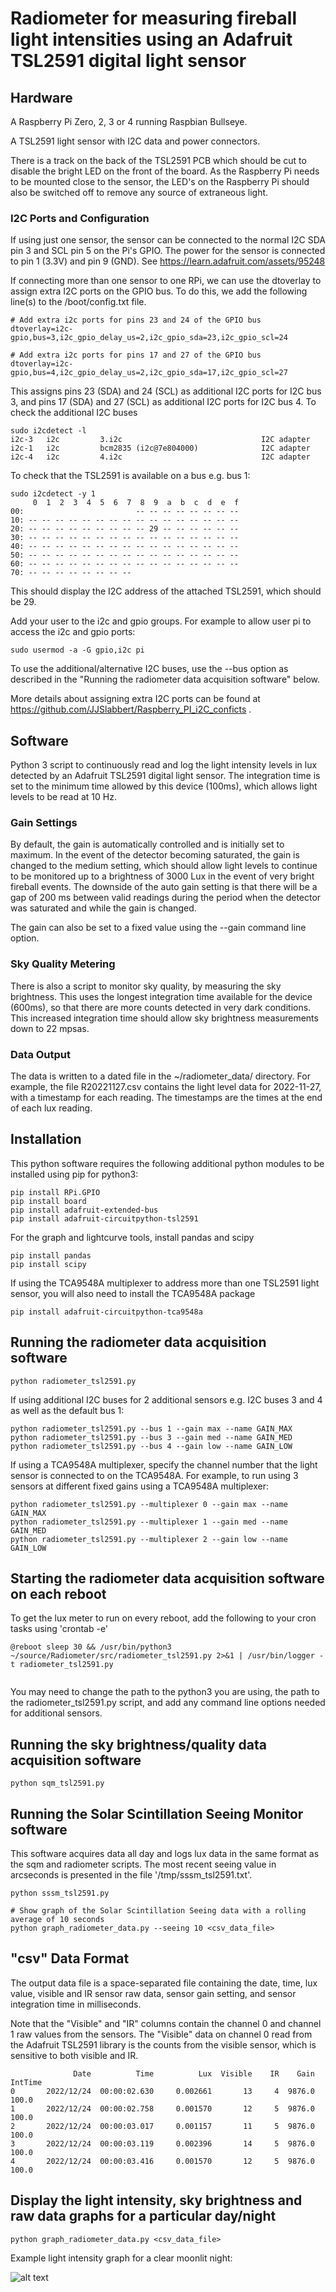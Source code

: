 # Radiometer for measuring fireball light intensities using an Adafruit TSL2591 digital light sensor

## Hardware
A Raspberry Pi Zero, 2, 3 or 4 running Raspbian Bullseye.

A TSL2591 light sensor with I2C data and power connectors.

There is a track on the back of the TSL2591 PCB which should be cut to disable the bright LED on the front of the board.
As the Raspberry Pi needs to be mounted close to the sensor, the LED's on the Raspberry Pi should also be switched off to remove any source of extraneous light.

### I2C Ports and Configuration
If using just one sensor, the sensor can be connected to the normal I2C SDA pin 3 and SCL pin 5 on the Pi's GPIO. The power for the sensor is connected to pin 1 (3.3V) and pin 9 (GND). See https://learn.adafruit.com/assets/95248

If connecting more than one sensor to one RPi, we can use the dtoverlay to assign extra I2C ports on the GPIO bus. To do this, we add the following line(s) to the /boot/config.txt file.
```
# Add extra i2c ports for pins 23 and 24 of the GPIO bus
dtoverlay=i2c-gpio,bus=3,i2c_gpio_delay_us=2,i2c_gpio_sda=23,i2c_gpio_scl=24

# Add extra i2c ports for pins 17 and 27 of the GPIO bus
dtoverlay=i2c-gpio,bus=4,i2c_gpio_delay_us=2,i2c_gpio_sda=17,i2c_gpio_scl=27
```

This assigns pins 23 (SDA) and 24 (SCL) as additional I2C ports for I2C bus 3, and pins 17 (SDA) and 27 (SCL) as additional I2C ports for I2C bus 4.
To check the additional I2C buses
```
sudo i2cdetect -l
i2c-3	i2c       	3.i2c                           	I2C adapter
i2c-1	i2c       	bcm2835 (i2c@7e804000)          	I2C adapter
i2c-4	i2c       	4.i2c                           	I2C adapter
```

To check that the TSL2591 is available on a bus e.g. bus 1:
```
sudo i2cdetect -y 1
     0  1  2  3  4  5  6  7  8  9  a  b  c  d  e  f
00:                         -- -- -- -- -- -- -- -- 
10: -- -- -- -- -- -- -- -- -- -- -- -- -- -- -- -- 
20: -- -- -- -- -- -- -- -- -- 29 -- -- -- -- -- -- 
30: -- -- -- -- -- -- -- -- -- -- -- -- -- -- -- -- 
40: -- -- -- -- -- -- -- -- -- -- -- -- -- -- -- -- 
50: -- -- -- -- -- -- -- -- -- -- -- -- -- -- -- -- 
60: -- -- -- -- -- -- -- -- -- -- -- -- -- -- -- -- 
70: -- -- -- -- -- -- -- --                         

```
This should display the I2C address of the attached TSL2591, which should be 29.

Add your user to the i2c and gpio groups. For example to allow user pi to access the i2c and gpio ports:
```
sudo usermod -a -G gpio,i2c pi
```

To use the additional/alternative I2C buses, use the --bus option as described in the "Running the radiometer data acquisition software" below.

More details about assigning extra I2C ports can be found at https://github.com/JJSlabbert/Raspberry_PI_i2C_conficts .


## Software
Python 3 script to continuously read and log the light intensity levels in lux detected by an Adafruit TSL2591 digital light sensor. The integration time is set to the minimum time allowed by this device (100ms), which allows light levels to be read at 10 Hz.

### Gain Settings
By default, the gain is automatically controlled and is initially set to maximum. In the event of the detector becoming saturated, the gain is changed to the medium setting, which should allow light levels to continue to be monitored up to a brightness of 3000 Lux in the event of very bright fireball events. The downside of the auto gain setting is that there will be a gap of 200 ms between valid readings during the period when the detector was saturated and while the gain is changed.

The gain can also be set to a fixed value using the --gain command line option.

### Sky Quality Metering
There is also a script to monitor sky quality, by measuring the sky brightness. This uses the longest integration time available for the device (600ms), so that there are more counts detected in very dark conditions. This increased integration time should allow sky brightness measurements down to 22 mpsas.

### Data Output
The data is written to a dated file in the ~/radiometer_data/ directory. For example, the file R20221127.csv contains the light level data for 2022-11-27, with a timestamp for each reading. The timestamps are the times at the end of each lux reading.

## Installation
This python software requires the following additional python modules to be installed using pip for python3:
```
pip install RPi.GPIO
pip install board
pip install adafruit-extended-bus
pip install adafruit-circuitpython-tsl2591
```

For the graph and lightcurve tools, install pandas and scipy
```
pip install pandas
pip install scipy
```

If using the TCA9548A multiplexer to address more than one TSL2591 light sensor, you will also need to install the TCA9548A package
```
pip install adafruit-circuitpython-tca9548a
```

## Running the radiometer data acquisition software
```
python radiometer_tsl2591.py
```

If using additional I2C buses for 2 additional sensors e.g. I2C buses 3 and 4 as well as the default bus 1:
```
python radiometer_tsl2591.py --bus 1 --gain max --name GAIN_MAX
python radiometer_tsl2591.py --bus 3 --gain med --name GAIN_MED
python radiometer_tsl2591.py --bus 4 --gain low --name GAIN_LOW
```


If using a TCA9548A multiplexer, specify the channel number that the light sensor is connected to on the TCA9548A. For example, to run using 3 sensors at different fixed gains using a TCA9548A multiplexer:
```
python radiometer_tsl2591.py --multiplexer 0 --gain max --name GAIN_MAX
python radiometer_tsl2591.py --multiplexer 1 --gain med --name GAIN_MED
python radiometer_tsl2591.py --multiplexer 2 --gain low --name GAIN_LOW
```

## Starting the radiometer data acquisition software on each reboot

To get the lux meter to run on every reboot, add the following to your cron tasks using 'crontab -e'
```
@reboot sleep 30 && /usr/bin/python3 ~/source/Radiometer/src/radiometer_tsl2591.py 2>&1 | /usr/bin/logger -t radiometer_tsl2591.py
 
```
You may need to change the path to the python3 you are using, the path to the radiometer_tsl2591.py script, and add any command line options needed for additional sensors.


## Running the sky brightness/quality data acquisition software
```
python sqm_tsl2591.py
```

## Running the Solar Scintillation Seeing Monitor software

This software acquires data all day and logs lux data in the same format as the sqm and radiometer scripts. The most recent seeing value in arcseconds is presented in the file '/tmp/sssm_tsl2591.txt'.
```
python sssm_tsl2591.py

# Show graph of the Solar Scintillation Seeing data with a rolling average of 10 seconds
python graph_radiometer_data.py --seeing 10 <csv_data_file>
```


## "csv" Data Format

The output data file is a space-separated file containing the date, time, lux value, visible and IR sensor raw data, sensor gain setting, and sensor integration time in milliseconds.

Note that the "Visible" and "IR" columns contain the channel 0 and channel 1 raw values from the sensors. The "Visible" data on channel 0 read from the Adafruit TSL2591 library is the counts from the visible sensor, which is sensitive to both visible and IR.
```
              Date          Time          Lux  Visible    IR    Gain  IntTime
0       2022/12/24  00:00:02.630     0.002661       13     4  9876.0    100.0
1       2022/12/24  00:00:02.758     0.001570       12     5  9876.0    100.0
2       2022/12/24  00:00:03.017     0.001157       11     5  9876.0    100.0
3       2022/12/24  00:00:03.119     0.002396       14     5  9876.0    100.0
4       2022/12/24  00:00:03.416     0.001570       12     5  9876.0    100.0
```

## Display the light intensity, sky brightness and raw data graphs for a particular day/night
```
python graph_radiometer_data.py <csv_data_file>
```

Example light intensity graph for a clear moonlit night:

![alt text](https://github.com/rabssm/Radiometer/blob/main/doc/Figure_Moon1.png)

